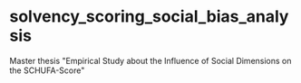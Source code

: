 # solvency_scoring_social_bias_analysis
Master thesis "Empirical Study about the Influence of Social Dimensions on the SCHUFA-Score"

